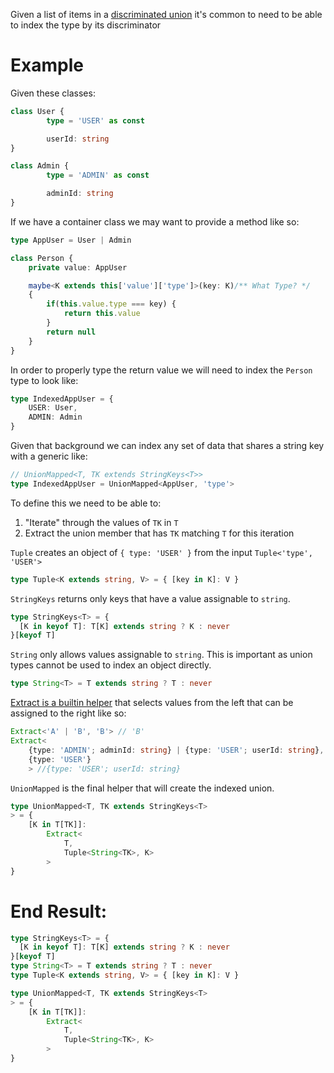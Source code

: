 Given a list of items in a [discriminated
union](https://www.typescriptlang.org/docs/handbook/2/narrowing.html#discriminated-unions)
it's common to need to be able to index the type by its discriminator

# Example

Given these classes:

```typescript
class User {
		type = 'USER' as const

		userId: string
}

class Admin {
		type = 'ADMIN' as const

		adminId: string
}

```

If we have a container class we may want to provide a method like so:

```typescript
type AppUser = User | Admin

class Person {
	private value: AppUser

	maybe<K extends this['value']['type']>(key: K)/** What Type? */
	{
		if(this.value.type === key) {
			return this.value
		}
		return null
	}
}
```

In order to properly type the return value we will need to index the `Person` type to look like:
```typescript
type IndexedAppUser = {
	USER: User,
	ADMIN: Admin
}
```

Given that background we can index any set of data that shares a string key with a generic like:

```typescript
// UnionMapped<T, TK extends StringKeys<T>>
type IndexedAppUser = UnionMapped<AppUser, 'type'>
```

To define this we need to be able to:
1. "Iterate" through the values of `TK` in `T`
2. Extract the union member that has `TK` matching `T` for this iteration


`Tuple` creates an object of `{ type: 'USER' }` from the input `Tuple<'type', 'USER'>`

```typescript
type Tuple<K extends string, V> = { [key in K]: V }
```


`StringKeys` returns only keys that have a value assignable to `string`.

```typescript
type StringKeys<T> = {
  [K in keyof T]: T[K] extends string ? K : never
}[keyof T]
```


`String` only allows values assignable to `string`. This is important as union
types cannot be used to index an object directly.

```typescript
type String<T> = T extends string ? T :	never
```

[Extract is a builtin
helper](https://www.typescriptlang.org/docs/handbook/utility-types.html#extracttype-union)
that selects values from the left that can be assigned to the right like so:

```typescript
Extract<'A' | 'B', 'B'> // 'B'
Extract<
	{type: 'ADMIN'; adminId: string} | {type: 'USER'; userId: string},
	{type: 'USER'}
	> //{type: 'USER'; userId: string}
```


`UnionMapped` is the final helper that will create the indexed union.


```typescript
type UnionMapped<T, TK extends StringKeys<T>
> = {
	[K in T[TK]]:
		Extract<
			T, 
			Tuple<String<TK>, K>
		>
}
```

# End Result:

```typescript
type StringKeys<T> = {
  [K in keyof T]: T[K] extends string ? K : never
}[keyof T]
type String<T> = T extends string ? T :	never
type Tuple<K extends string, V> = { [key in K]: V }

type UnionMapped<T, TK extends StringKeys<T>
> = {
	[K in T[TK]]:
		Extract<
			T, 
			Tuple<String<TK>, K>
		>
}
```

